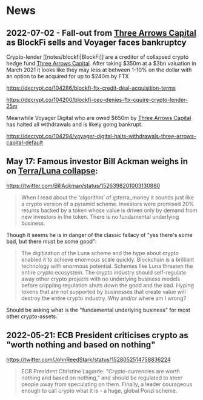 # News

## 2022-07-02 - Fall-out from [Three Arrows Capital](3ac-three-arrows-capital.md) as BlockFi sells and Voyager faces bankruptcy

Crypto-lender [[notes/blockfi|BlockFi]] are a creditor of collapsed crypto hedge fund [Three Arrows Capital](3ac-three-arrows-capital.md). After taking $350m at a $3bn valuation in March 2021 it looks like they may less at between 1-10% on the dollar with an option to be acquired for up to $240m by FTX

https://decrypt.co/104286/blockfi-ftx-credit-deal-acquisition-terms

https://decrypt.co/104200/blockfi-ceo-denies-ftx-cquire-crypto-lender-25m

Meanwhile Voyager Digital who are owed $650m by [Three Arrows Capital](3ac-three-arrows-capital.md) has halted all withdrawals and is likely going bankrupt. 

https://decrypt.co/104294/voyager-digital-halts-withdrawals-three-arrows-capital-default

## May 17: Famous investor Bill Ackman weighs in on [Terra/Luna collapse](terra-crash-may-2022.md):

https://twitter.com/BillAckman/status/1526398201003130880

> When I read about the ‘algorithm’ of @terra_money it sounds just like a crypto version of a pyramid scheme. Investors were promised 20% returns backed by a token whose value is driven only by demand from new investors in the token. There is no fundamental underlying business.

Though it seems he is in danger of the classic fallacy of "yes there's some bad, but there must be some good":
 
> The digitization of the Luna scheme and the hype about crypto enabled it to achieve enormous scale quickly. Blockchain is a brilliant technology with enormous potential. Schemes like Luna threaten the entire crypto ecosystem. The crypto industry should self-regulate away other crypto projects with no underlying business models before crippling regulation shuts down the good and the bad. Hyping tokens that are not supported by businesses that create value will destroy the entire crypto industry. Why and/or where am I wrong?

Should be asking what is the "fundamental underlying business" for most other crypto-assets.`

## 2022-05-21: ECB President criticises crypto as "worth nothing and based on nothing"

https://twitter.com/JohnReedStark/status/1528052514758836224

> ECB President Christine Lagarde: "Crypto-currencies are worth nothing and based on nothing,” and should be regulated to steer people away from speculating on them. Finally, a leader courageous enough to call crypto what it is - a huge, global Ponzi scheme.